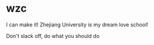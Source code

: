 # wzc
I can make it!
Zhejiang University is my dream love school!

Don't slack off, do what you should do
